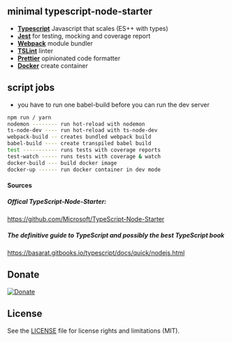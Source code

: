 ## minimal typescript-node-starter

- [**Typescript**](https://www.typescriptlang.org/) Javascript that scales (ES++ with types)
- [**Jest**](https://facebook.github.io/jest/) for testing, mocking and coverage report
- [**Webpack**](https://webpack.js.org/) module bundler
- [**TSLint**](https://palantir.github.io/tslint/) linter
- [**Prettier**](https://prettier.io/) opinionated code formatter
- [**Docker**](https://www.docker.com/) create container

## script jobs
* you have to run one babel-build before you can run the dev server
```bash
npm run / yarn
nodemon -------- run hot-reload with nodemon
ts-node-dev ---- run hot-reload with ts-node-dev
webpack-build -- creates bundled webpack build
babel-build ---- create transpiled babel build
test ----------- runs tests with coverage reports
test-watch ----- runs tests with coverage & watch
docker-build --- build docker image
docker-up ------ run docker container in dev mode
```
#### Sources
##### Offical TypeScript-Node-Starter:
https://github.com/Microsoft/TypeScript-Node-Starter
##### The definitive guide to TypeScript and possibly the best TypeScript book
https://basarat.gitbooks.io/typescript/docs/quick/nodejs.html

## Donate
[![Donate](https://img.shields.io/badge/Donate-PayPal-green.svg)](https://www.paypal.com/cgi-bin/webscr?cmd=_s-xclick&hosted_button_id=KEAR9ZC228YCL)

## License
See the [LICENSE](LICENSE.md) file for license rights and limitations (MIT).

